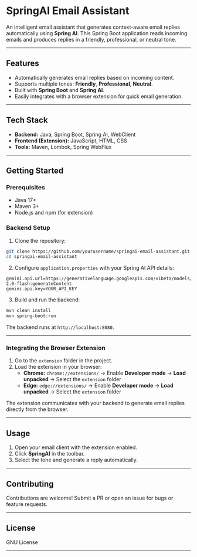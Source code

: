 
# SpringAI Email Assistant

An intelligent email assistant that generates context-aware email replies automatically using **Spring AI**. This Spring Boot application reads incoming emails and produces replies in a friendly, professional, or neutral tone.

---

## Features

- Automatically generates email replies based on incoming content.  
- Supports multiple tones: **Friendly**, **Professional**, **Neutral**.  
- Built with **Spring Boot** and **Spring AI**.  
- Easily integrates with a browser extension for quick email generation.  

---

## Tech Stack

- **Backend:** Java, Spring Boot, Spring AI, WebClient  
- **Frontend (Extension):** JavaScript, HTML, CSS  
- **Tools:** Maven, Lombok, Spring WebFlux  

---

## Getting Started

### Prerequisites

- Java 17+  
- Maven 3+  
- Node.js and npm (for extension)  

### Backend Setup

1. Clone the repository:  
```bash
git clone https://github.com/yourusername/springai-email-assistant.git
cd springai-email-assistant
```

2. Configure `application.properties` with your Spring AI API details:  
```properties
gemini.api.url=https://generativelanguage.googleapis.com/v1beta/models/gemini-2.0-flash:generateContent
gemini.api.key=YOUR_API_KEY
```

3. Build and run the backend:  
```bash
mvn clean install
mvn spring-boot:run
```

The backend runs at `http://localhost:8080`.

---

### Integrating the Browser Extension

1. Go to the `extension` folder in the project.  
2. Load the extension in your browser:  
   - **Chrome:** `chrome://extensions/` → Enable **Developer mode** → **Load unpacked** → Select the `extension` folder  
   - **Edge:** `edge://extensions/` → Enable **Developer mode** → **Load unpacked** → Select the `extension` folder  

The extension communicates with your backend to generate email replies directly from the browser.

---

## Usage

1. Open your email client with the extension enabled.  
2. Click **SpringAI** in the toolbar.  
3. Select the tone and generate a reply automatically.  

---

## Contributing

Contributions are welcome! Submit a PR or open an issue for bugs or feature requests.  

---

## License

GNU License  

---


